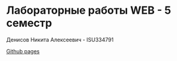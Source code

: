 # Лабораторные работы WEB - 5 семестр

Денисов Никита Алексеевич - ISU334791

<a href="https://nikitaden03.github.io/itmo_web_labs/index.html">Github pages</a>
